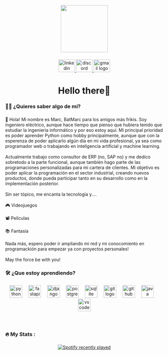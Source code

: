 <div align="center">
  <img height="150" src="https://github.com/user-attachments/assets/8722f703-2cad-448f-8485-88bf640ab879"  />
</div>

###

<div align="center">
  <a href="www.linkedin.com/in/marcrm" target="_blank">
    <img src="https://raw.githubusercontent.com/maurodesouza/profile-readme-generator/master/src/assets/icons/social/linkedin/default.svg" width="52" height="40" alt="linkedin logo"  />
  </a>
  <a href="m_romu" target="_blank">
    <img src="https://raw.githubusercontent.com/maurodesouza/profile-readme-generator/master/src/assets/icons/social/discord/default.svg" width="52" height="40" alt="discord logo"  />
  </a>
  <a href="marcroig91@gmail.com" target="_blank">
    <img src="https://raw.githubusercontent.com/maurodesouza/profile-readme-generator/master/src/assets/icons/social/gmail/default.svg" width="52" height="40" alt="gmail logo"  />
  </a>
</div>

###

<h1 align="center">Hello there👋</h1>

###

<h3 align="left">👩‍💻  ¿Quieres saber algo de mí?</h3>

###

<p align="left">👋 Hola! Mi nombre es Marc, BatMarc para los amigos más frikis. Soy ingeniero eléctrico, aunque hace tiempo que pienso que hubiera tenido que estudiar la ingenieria informático y por eso estoy aquí. Mi principal prioridad es poder aprender Python como hobby principalmente, aunque que con la esperenza de poder aplicarlo algún día en mi vida profesional, ya sea como programador web o trabajando en inteligencia artificial y machine learning.<br><br>Actualmente trabajo como consultor de ERP (no, SAP no) y me dedico sobretodo a la parte funcional, aunque también hago parte de las programaciones personalizadas para mi cartera de clientes. Mi objetivo es poder aplicar la programación en el sector industrial, creando nuevos productos, donde pueda participar tanto en su desarrollo como en la implementación posterior.<br><br>Sin ser tópico, me encanta la tecnología y....<br><br>🎮 Videojuegos<br><br>📽 Películas<br><br>📚 Fantasía<br><br>Nada más, espero poder ir ampliando mi red y mi conocomiento en programackión para empezar ya con proyectos personales!<br><br>May the force be with you!</p>

###

<h3 align="left">🛠 ¿Que estoy aprendiendo?</h3>

###

<div align="center">
  <img src="https://cdn.jsdelivr.net/gh/devicons/devicon/icons/python/python-original.svg" height="40" alt="python logo"  />
  <img width="12" />
  <img src="https://cdn.jsdelivr.net/gh/devicons/devicon/icons/fastapi/fastapi-original.svg" height="40" alt="fastapi logo"  />
  <img width="12" />
  <img src="https://cdn.jsdelivr.net/gh/devicons/devicon/icons/django/django-plain.svg" height="40" alt="django logo"  />
  <img width="12" />
  <img src="https://cdn.jsdelivr.net/gh/devicons/devicon/icons/postgresql/postgresql-original.svg" height="40" alt="postgresql logo"  />
  <img width="12" />
  <img src="https://cdn.jsdelivr.net/gh/devicons/devicon/icons/sqlite/sqlite-original.svg" height="40" alt="sqlite logo"  />
  <img width="12" />
  <img src="https://cdn.jsdelivr.net/gh/devicons/devicon/icons/git/git-original.svg" height="40" alt="git logo"  />
  <img width="12" />
  <img src="https://cdn.jsdelivr.net/gh/devicons/devicon/icons/github/github-original.svg" height="40" alt="github logo"  />
  <img width="12" />
  <img src="https://cdn.jsdelivr.net/gh/devicons/devicon/icons/java/java-original.svg" height="40" alt="java logo"  />
  <img width="12" />
  <img src="https://cdn.jsdelivr.net/gh/devicons/devicon/icons/vscode/vscode-original.svg" height="40" alt="vscode logo"  />
</div>

###

<br clear="both">

<h3 align="left">🔥   My Stats :</h3>

###

<div align="center">
  <a href="https://open.spotify.com/user/![Alt text](https://spotify-recently-played-readme.vercel.app/api?user=marquitos15)">
    <img src="https://spotify-recently-played-readme.vercel.app/api?user=!%5BAlt%20text%5D(https://spotify-recently-played-readme.vercel.app/api?user=marquitos15)&count=5" alt="Spotify recently played"  />
  </a>
</div>

###
<!---
BatMarc91/BatMarc91 is a ✨ special ✨ repository because its `README.md` (this file) appears on your GitHub profile.
You can click the Preview link to take a look at your changes.
--->
